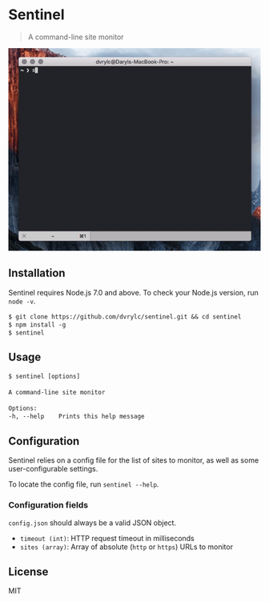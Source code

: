 # Sentinel

> A command-line site monitor
<img src="demo.gif">

## Installation

Sentinel requires Node.js 7.0 and above. To check your Node.js version, run `node -v`.

```console
$ git clone https://github.com/dvrylc/sentinel.git && cd sentinel
$ npm install -g
$ sentinel
```

## Usage

```
$ sentinel [options]

A command-line site monitor

Options:
-h, --help    Prints this help message
```

## Configuration

Sentinel relies on a config file for the list of sites to monitor, as well as some user-configurable settings. 

To locate the config file, run `sentinel --help`. 

### Configuration fields

`config.json` should always be a valid JSON object. 

- `timeout (int)`: HTTP request timeout in milliseconds
- `sites (array)`: Array of absolute (`http` or `https`) URLs to monitor

## License

MIT
